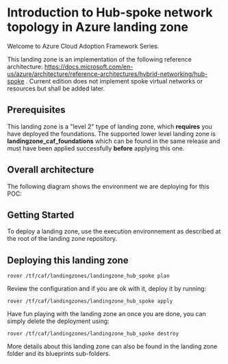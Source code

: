 # Introduction to Hub-spoke network topology in Azure landing zone

Welcome to Azure Cloud Adoption Framework Series.

This landing zone is an implementation of the following reference architecture: <https://docs.microsoft.com/en-us/azure/architecture/reference-architectures/hybrid-networking/hub-spoke>
. Current edition does not implement spoke virtual networks or resources but shall be added later.

## Prerequisites

This landing zone is a "level 2" type of landing zone, which **requires** you have deployed  the foundations. The supported lower level landing zone is **landingzone_caf_foundations** which can be found in the same release and must have been applied successfully **before** applying this one.

## Overall architecture

The following diagram shows the environment we are deploying for this POC:

## Getting Started

To deploy a landing zone, use the execution environnement as described at the root of the landing zone repository.

## Deploying this landing zone

```
rover /tf/caf/landingzones/landingzone_hub_spoke plan
```
Review the configuration and if you are ok with it, deploy it by running:
```
rover /tf/caf/landingzones/landingzone_hub_spoke apply
```
Have fun playing with the landing zone an once you are done, you can simply delete the deployment using:
```
rover /tf/caf/landingzones/landingzone_hub_spoke destroy
```

More details about this landing zone can also be found in the landing zone folder and its blueprints sub-folders.


